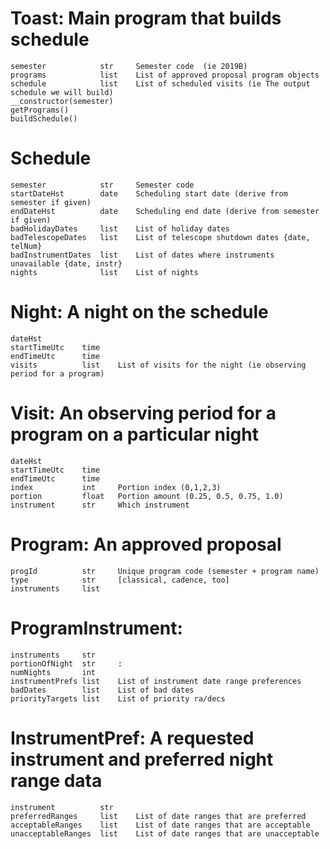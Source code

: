 
# Toast: Main program that builds schedule    
    semester            str     Semester code  (ie 2019B)
    programs            list    List of approved proposal program objects
    schedule            list    List of scheduled visits (ie The output schedule we will build)
    __constructor(semester)
    getPrograms()
    buildSchedule()


# Schedule
    semester            str     Semester code
    startDateHst        date    Scheduling start date (derive from semester if given)
    endDateHst          date    Scheduling end date (derive from semester if given)
    badHolidayDates     list    List of holiday dates
    badTelescopeDates   list    List of telescope shutdown dates {date, telNum}
    badInstrumentDates  list    List of dates where instruments unavailable {date, instr}
    nights              list    List of nights

# Night: A night on the schedule
    dateHst         
    startTimeUtc    time
    endTimeUtc      time
    visits          list    List of visits for the night (ie observing period for a program)

# Visit: An observing period for a program on a particular night
    dateHst         
    startTimeUtc    time
    endTimeUtc      time
    index           int     Portion index (0,1,2,3)
    portion         float   Portion amount (0.25, 0.5, 0.75, 1.0)
    instrument      str     Which instrument


# Program: An approved proposal
    progId          str     Unique program code (semester + program name)
    type            str     [classical, cadence, too]
    instruments     list

# ProgramInstrument: 
    instruments     str     
    portionOfNight  str     :
    numNights       int     
    instrumentPrefs list    List of instrument date range preferences
    badDates        list    List of bad dates
    priorityTargets list    List of priority ra/decs

# InstrumentPref: A requested instrument and preferred night range data 
    instrument          str     
    preferredRanges     list    List of date ranges that are preferred
    acceptableRanges    list    List of date ranges that are acceptable 
    unacceptableRanges  list    List of date ranges that are unacceptable
